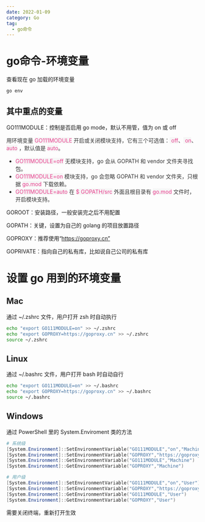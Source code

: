 ```yaml
---
date: 2022-01-09
category: Go
tag:
  - go命令
---
```


# go命令-环境变量

查看现在 go 加载的环境变量

```bash
go env
```

## 其中重点的变量

GO111MODULE：控制是否启用 go mode，默认不用管，值为 on 或 off

<span style="color:rgb(51, 51, 51);">
用环境变量 </span><span style="color:rgb(232, 62, 140);background-color:rgb(246, 246, 246);">
GO111MODULE</span><span style="color:rgb(51, 51, 51);">
开启或关闭模块支持，它有三个可选值：</span><span style="color:rgb(232, 62, 140);background-color:rgb(246, 246, 246);">
off</span><span style="color:rgb(51, 51, 51);">、</span><span style="color:rgb(232, 62, 140);background-color:rgb(246, 246, 246);">
on</span><span style="color:rgb(51, 51, 51);">、</span><span style="color:rgb(232, 62, 140);background-color:rgb(246, 246, 246);">
auto</span><span style="color:rgb(51, 51, 51);">
，默认值是 </span><span style="color:rgb(232, 62, 140);background-color:rgb(246, 246, 246);">
auto</span><span style="color:rgb(51, 51, 51);">。</span>

+ <span style="color:rgb(232, 62, 140);background-color:rgb(246, 246, 246);">
  GO111MODULE=off</span><span style="color:rgb(51, 51, 51);"> 无模块支持，go 会从 GOPATH 和 vendor 文件夹寻找包。</span>
+ <span style="color:rgb(232, 62, 140);background-color:rgb(246, 246, 246);">
  GO111MODULE=on</span><span style="color:rgb(51, 51, 51);"> 模块支持，go 会忽略 GOPATH 和 vendor
  文件夹，只根据 </span><span style="color:rgb(232, 62, 140);background-color:rgb(246, 246, 246);">
  go.mod</span><span style="color:rgb(51, 51, 51);"> 下载依赖。</span>
+ <span style="color:rgb(232, 62, 140);background-color:rgb(246, 246, 246);">
  GO111MODULE=auto</span><span style="color:rgb(51, 51, 51);">
  在 </span><span style="color:rgb(232, 62, 140);background-color:rgb(246, 246, 246);">$
  GOPATH/src</span><span style="color:rgb(51, 51, 51);">
  外面且根目录有 </span><span style="color:rgb(232, 62, 140);background-color:rgb(246, 246, 246);">
  go.mod</span><span style="color:rgb(51, 51, 51);"> 文件时，开启模块支持。</span>

GOROOT：安装路径，一般安装完之后不用配置

GOPATH：关键，设置为自己的 golang 的项目放置路径

GOPROXY：推荐使用“https://goproxy.cn”

GOPRIVATE：指向自己的私有库，比如说自己公司的私有库

# 设置 go 用到的环境变量

## Mac

通过 ~/.zshrc 文件，用户打开 zsh 时自动执行

```bash
echo "export GO111MODULE=on" >> ~/.zshrc
echo "export GOPROXY=https://goproxy.cn" >> ~/.zshrc
source ~/.zshrc
```

## Linux

通过 ~/.bashrc 文件，用户打开 bash 时自动自行

```bash
echo "export GO111MODULE=on" >> ~/.bashrc
echo "export GOPROXY=https://goproxy.cn" >> ~/.bashrc
source ~/.bashrc
```

## Windows

通过 PowerShell 里的 System.Enviroment 类的方法

```powershell
# 系统级
[System.Environment]::SetEnvironmentVariable("GO111MODULE","on","Machine")
[System.Environment]::SetEnvironmentVariable("GOPROXY","https://goproxy.cn","Machine")
[System.Environment]::GetEnvironmentVariable("GO111MODULE","Machine")
[System.Environment]::GetEnvironmentVariable("GOPROXY","Machine")

# 用户级
[System.Environment]::SetEnvironmentVariable("GO111MODULE","on","User")
[System.Environment]::SetEnvironmentVariable("GOPROXY","https://goproxy.cn","User")
[System.Environment]::GetEnvironmentVariable("GO111MODULE","User")
[System.Environment]::GetEnvironmentVariable("GOPROXY","User")
```

需要关闭终端，重新打开生效

